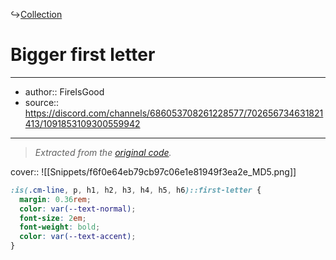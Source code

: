 ↪[Collection](Collection.md)

# Bigger first letter

---

- author:: FireIsGood
- source:: https://discord.com/channels/686053708261228577/702656734631821413/1091853109300559942

---

> _Extracted from the [original code](https://discord.com/channels/686053708261228577/702656734631821413/1091853109300559942)._

cover:: ![[Snippets/f6f0e64eb79cb97c06e1e81949f3ea2e_MD5.png]]

```css
:is(.cm-line, p, h1, h2, h3, h4, h5, h6)::first-letter {
  margin: 0.36rem;
  color: var(--text-normal);
  font-size: 2em;
  font-weight: bold;
  color: var(--text-accent);
}
```
